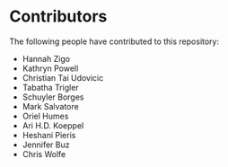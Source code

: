 # Contributors
The following people have contributed to this repository:

- Hannah Zigo
- Kathryn Powell
- Christian Tai Udovicic
- Tabatha Trigler
- Schuyler Borges
- Mark Salvatore
- Oriel Humes
- Ari H.D. Koeppel
- Heshani Pieris
- Jennifer Buz
- Chris Wolfe
